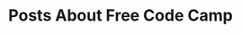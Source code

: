 ---
layout: category
title: Posts About Free Code Camp
category: freecodecamp
permalink: /categories/freecodecamp/
breadcrumb: Free Code Camp
---